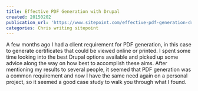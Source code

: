 ```yaml
---
title: Effective PDF Generation with Drupal
created: 20150202
publication_url: 'https://www.sitepoint.com/effective-pdf-generation-drupal/'
categories: Chris writing sitepoint
---
```


A few months ago I had a client requirement for PDF generation, in this case to generate certificates that could be viewed online or printed. I spent some time looking into the best Drupal options available and picked up some advice along the way on how best to accomplish these aims. After mentioning my results to several people, it seemed that PDF generation was a common requirement and now I have the same need again on a personal project, so it seemed a good case study to walk you through what I found.
